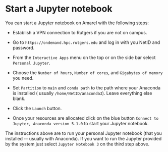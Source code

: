 # Start a Jupyter notebook

You can start a Jupyter notebook on Amarel with the following steps:

* Establish a VPN connection to Rutgers if you are not on campus.

* Go to `https://ondemand.hpc.rutgers.edu` and log in with you NetID and password.

* From the `Interactive Apps` menu on the top or on the side bar select `Personal Jupyter`.

* Choose the `Number of hours`, `Number of cores`, and `Gigabytes of memory` you need.

* Set `Partition` to `main` and `conda path` to the path where your Anaconda is installed ( usually `/home/NetID/anaconda3`). Leave everything else blank.

* Click the `Launch` button.

* Once your resources are allocated click on the blue button `Connect to Jupyter, Anaconda version 5.1.0` to start your Jupyter notebook.

The instructions above are to run your personal Jupyter notebook (that you installed -- usually with Anaconda). If you want to run the Jupyter provided by the system just select `Jupyter Notebook 3` on the third step above.
